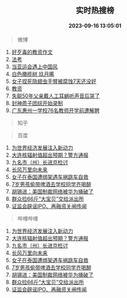 <div align="center"><h2>实时热搜榜</h2><h4>2023-09-16 13:05:01</h4></div>

> 微博  

1. [好歹毒的教资作文](https://s.weibo.com/weibo?q=%E5%A5%BD%E6%AD%B9%E6%AF%92%E7%9A%84%E6%95%99%E8%B5%84%E4%BD%9C%E6%96%87&t=31&band_rank=1&Refer=top)<br />
2. [法考](https://s.weibo.com/weibo?q=%E6%B3%95%E8%80%83&t=31&band_rank=2&Refer=top)<br />
3. [当亚运会遇上中国风](https://s.weibo.com/weibo?q=%23%E5%BD%93%E4%BA%9A%E8%BF%90%E4%BC%9A%E9%81%87%E4%B8%8A%E4%B8%AD%E5%9B%BD%E9%A3%8E%23&t=31&band_rank=3&Refer=top)<br />
4. [白色橄榄树 玖月晞](https://s.weibo.com/weibo?q=%E7%99%BD%E8%89%B2%E6%A9%84%E6%A6%84%E6%A0%91%20%E7%8E%96%E6%9C%88%E6%99%9E&t=31&band_rank=4&Refer=top)<br />
5. [女子捏死隐翅虫手臂被腐蚀7天还没好](https://s.weibo.com/weibo?q=%23%E5%A5%B3%E5%AD%90%E6%8D%8F%E6%AD%BB%E9%9A%90%E7%BF%85%E8%99%AB%E6%89%8B%E8%87%82%E8%A2%AB%E8%85%90%E8%9A%807%E5%A4%A9%E8%BF%98%E6%B2%A1%E5%A5%BD%23&t=31&band_rank=5&Refer=top)<br />
6. [教资](https://s.weibo.com/weibo?q=%E6%95%99%E8%B5%84&t=31&band_rank=6&Refer=top)<br />
7. [失聪50年父亲戴人工耳蜗听声音后哭了](https://s.weibo.com/weibo?q=%23%E5%A4%B1%E8%81%AA50%E5%B9%B4%E7%88%B6%E4%BA%B2%E6%88%B4%E4%BA%BA%E5%B7%A5%E8%80%B3%E8%9C%97%E5%90%AC%E5%A3%B0%E9%9F%B3%E5%90%8E%E5%93%AD%E4%BA%86%23&t=31&band_rank=7&Refer=top)<br />
8. [封神质子团综开始录制](https://s.weibo.com/weibo?q=%23%E5%B0%81%E7%A5%9E%E8%B4%A8%E5%AD%90%E5%9B%A2%E7%BB%BC%E5%BC%80%E5%A7%8B%E5%BD%95%E5%88%B6%23&t=31&band_rank=8&Refer=top)<br />
9. [广东惠州一学校76名教师开学前遭解聘](https://s.weibo.com/weibo?q=%23%E5%B9%BF%E4%B8%9C%E6%83%A0%E5%B7%9E%E4%B8%80%E5%AD%A6%E6%A0%A176%E5%90%8D%E6%95%99%E5%B8%88%E5%BC%80%E5%AD%A6%E5%89%8D%E9%81%AD%E8%A7%A3%E8%81%98%23&t=31&band_rank=9&Refer=top)<br />

> 知乎  


> 百度  

1. [为世界经济发展注入新动力](https://www.baidu.com/s?wd=%E4%B8%BA%E4%B8%96%E7%95%8C%E7%BB%8F%E6%B5%8E%E5%8F%91%E5%B1%95%E6%B3%A8%E5%85%A5%E6%96%B0%E5%8A%A8%E5%8A%9B&sa=fyb_news&rsv_dl=fyb_news)<br />
2. [大连核辐射值超出预期？警方通报](https://www.baidu.com/s?wd=%E5%A4%A7%E8%BF%9E%E6%A0%B8%E8%BE%90%E5%B0%84%E5%80%BC%E8%B6%85%E5%87%BA%E9%A2%84%E6%9C%9F%EF%BC%9F%E8%AD%A6%E6%96%B9%E9%80%9A%E6%8A%A5&sa=fyb_news&rsv_dl=fyb_news)<br />
3. [九名市（州）长进京检讨](https://www.baidu.com/s?wd=%E4%B9%9D%E5%90%8D%E5%B8%82%EF%BC%88%E5%B7%9E%EF%BC%89%E9%95%BF%E8%BF%9B%E4%BA%AC%E6%A3%80%E8%AE%A8&sa=fyb_news&rsv_dl=fyb_news)<br />
4. [长风万里向未来](https://www.baidu.com/s?wd=%E9%95%BF%E9%A3%8E%E4%B8%87%E9%87%8C%E5%90%91%E6%9C%AA%E6%9D%A5&sa=fyb_news&rsv_dl=fyb_news)<br />
5. [女子在泰国遭绑架遇车祸跳车自救](https://www.baidu.com/s?wd=%E5%A5%B3%E5%AD%90%E5%9C%A8%E6%B3%B0%E5%9B%BD%E9%81%AD%E7%BB%91%E6%9E%B6%E9%81%87%E8%BD%A6%E7%A5%B8%E8%B7%B3%E8%BD%A6%E8%87%AA%E6%95%91&sa=fyb_news&rsv_dl=fyb_news)<br />
6. [7岁男孩偷带啤酒去学校同学齐喝醉](https://www.baidu.com/s?wd=7%E5%B2%81%E7%94%B7%E5%AD%A9%E5%81%B7%E5%B8%A6%E5%95%A4%E9%85%92%E5%8E%BB%E5%AD%A6%E6%A0%A1%E5%90%8C%E5%AD%A6%E9%BD%90%E5%96%9D%E9%86%89&sa=fyb_news&rsv_dl=fyb_news)<br />
7. [胡锡进：美国制裁网络被华为捅破了](https://www.baidu.com/s?wd=%E8%83%A1%E9%94%A1%E8%BF%9B%EF%BC%9A%E7%BE%8E%E5%9B%BD%E5%88%B6%E8%A3%81%E7%BD%91%E7%BB%9C%E8%A2%AB%E5%8D%8E%E4%B8%BA%E6%8D%85%E7%A0%B4%E4%BA%86&sa=fyb_news&rsv_dl=fyb_news)<br />
8. [群众捡66斤“大宝贝”交给派出所](https://www.baidu.com/s?wd=%E7%BE%A4%E4%BC%97%E6%8D%A166%E6%96%A4%E2%80%9C%E5%A4%A7%E5%AE%9D%E8%B4%9D%E2%80%9D%E4%BA%A4%E7%BB%99%E6%B4%BE%E5%87%BA%E6%89%80&sa=fyb_news&rsv_dl=fyb_news)<br />
9. [证监会辟谣IPO、再融资关闸传闻](https://www.baidu.com/s?wd=%E8%AF%81%E7%9B%91%E4%BC%9A%E8%BE%9F%E8%B0%A3IPO%E3%80%81%E5%86%8D%E8%9E%8D%E8%B5%84%E5%85%B3%E9%97%B8%E4%BC%A0%E9%97%BB&sa=fyb_news&rsv_dl=fyb_news)<br />

> 哔哩哔哩  

1. [为世界经济发展注入新动力](https://www.baidu.com/s?wd=%E4%B8%BA%E4%B8%96%E7%95%8C%E7%BB%8F%E6%B5%8E%E5%8F%91%E5%B1%95%E6%B3%A8%E5%85%A5%E6%96%B0%E5%8A%A8%E5%8A%9B&sa=fyb_news&rsv_dl=fyb_news)<br />
2. [大连核辐射值超出预期？警方通报](https://www.baidu.com/s?wd=%E5%A4%A7%E8%BF%9E%E6%A0%B8%E8%BE%90%E5%B0%84%E5%80%BC%E8%B6%85%E5%87%BA%E9%A2%84%E6%9C%9F%EF%BC%9F%E8%AD%A6%E6%96%B9%E9%80%9A%E6%8A%A5&sa=fyb_news&rsv_dl=fyb_news)<br />
3. [九名市（州）长进京检讨](https://www.baidu.com/s?wd=%E4%B9%9D%E5%90%8D%E5%B8%82%EF%BC%88%E5%B7%9E%EF%BC%89%E9%95%BF%E8%BF%9B%E4%BA%AC%E6%A3%80%E8%AE%A8&sa=fyb_news&rsv_dl=fyb_news)<br />
4. [长风万里向未来](https://www.baidu.com/s?wd=%E9%95%BF%E9%A3%8E%E4%B8%87%E9%87%8C%E5%90%91%E6%9C%AA%E6%9D%A5&sa=fyb_news&rsv_dl=fyb_news)<br />
5. [女子在泰国遭绑架遇车祸跳车自救](https://www.baidu.com/s?wd=%E5%A5%B3%E5%AD%90%E5%9C%A8%E6%B3%B0%E5%9B%BD%E9%81%AD%E7%BB%91%E6%9E%B6%E9%81%87%E8%BD%A6%E7%A5%B8%E8%B7%B3%E8%BD%A6%E8%87%AA%E6%95%91&sa=fyb_news&rsv_dl=fyb_news)<br />
6. [7岁男孩偷带啤酒去学校同学齐喝醉](https://www.baidu.com/s?wd=7%E5%B2%81%E7%94%B7%E5%AD%A9%E5%81%B7%E5%B8%A6%E5%95%A4%E9%85%92%E5%8E%BB%E5%AD%A6%E6%A0%A1%E5%90%8C%E5%AD%A6%E9%BD%90%E5%96%9D%E9%86%89&sa=fyb_news&rsv_dl=fyb_news)<br />
7. [胡锡进：美国制裁网络被华为捅破了](https://www.baidu.com/s?wd=%E8%83%A1%E9%94%A1%E8%BF%9B%EF%BC%9A%E7%BE%8E%E5%9B%BD%E5%88%B6%E8%A3%81%E7%BD%91%E7%BB%9C%E8%A2%AB%E5%8D%8E%E4%B8%BA%E6%8D%85%E7%A0%B4%E4%BA%86&sa=fyb_news&rsv_dl=fyb_news)<br />
8. [群众捡66斤“大宝贝”交给派出所](https://www.baidu.com/s?wd=%E7%BE%A4%E4%BC%97%E6%8D%A166%E6%96%A4%E2%80%9C%E5%A4%A7%E5%AE%9D%E8%B4%9D%E2%80%9D%E4%BA%A4%E7%BB%99%E6%B4%BE%E5%87%BA%E6%89%80&sa=fyb_news&rsv_dl=fyb_news)<br />
9. [证监会辟谣IPO、再融资关闸传闻](https://www.baidu.com/s?wd=%E8%AF%81%E7%9B%91%E4%BC%9A%E8%BE%9F%E8%B0%A3IPO%E3%80%81%E5%86%8D%E8%9E%8D%E8%B5%84%E5%85%B3%E9%97%B8%E4%BC%A0%E9%97%BB&sa=fyb_news&rsv_dl=fyb_news)<br />

